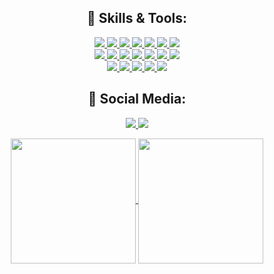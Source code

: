 <div align="center">
</div> 

<h2 align="center"> 🔧 Skills & Tools: </h2>

<p align="center">
  <a href="https://www.oracle.com/java/">
    <img src="https://img.shields.io/badge/java-ED8B00?style=for-the-badge&logo=java&logoColor=white">
  </a>
  <a href="https://www.typescriptlang.org/">
    <img src="https://img.shields.io/badge/typescript-3178C6?&style=for-the-badge&logo=typescript&logoColor=white">
  </a>

  <a href="https://www.javascript.com/">
    <img src="https://img.shields.io/badge/JavaScript-323330?style=for-the-badge&logo=javascript&logoColor=F7DF1E">
  </a>
  <a href="https://www.python.org/">
    <img src="https://img.shields.io/badge/Python-3776AB?style=for-the-badge&logo=python&logoColor=white">
  </a>
  
  <a href="https://kotlinlang.org/">
    <img src="https://img.shields.io/badge/kotlin-B125EA?style=for-the-badge&logo=kotlin&logoColor=white">
  </a>

  <a href="https://html.com/">
    <img src="https://img.shields.io/badge/HTML-E34F26?style=for-the-badge&logo=HTML5&logoColor=white">
  </a>
    <a href="https://developer.mozilla.org/en-US/docs/Web/CSS">
    <img src="https://img.shields.io/badge/CSS3-1572B6?style=for-the-badge&logo=css3&logoColor=white">
  </a>


  <br>
  <a href="https://reactjs.org/">
    <img src="https://img.shields.io/badge/react-61DAFB?&style=for-the-badge&logo=react&logoColor=121212">
  </a>
  <a href="https://reactnative.dev/">
    <img src="https://img.shields.io/badge/React_Native-20232A?style=for-the-badge&logo=react&logoColor=61DAFB">
  </a>
  <a href="https://react-redux.js.org/">
    <img src="https://img.shields.io/badge/Redux-593D88?style=for-the-badge&logo=redux&logoColor=white">
  </a>
  
  <a href="https://nodejs.org/en/">
    <img src="https://img.shields.io/badge/NODE.JS-339933?style=for-the-badge&logo=Node.js&logoColor=white">
  </a>
  
  <a href="https://fastapi.tiangolo.com/">
    <img src="https://img.shields.io/badge/fastapi-009485?style=for-the-badge&logo=fastapi&logoColor=white">
  </a>
  <a href="https://jupyter.org/">
    <img src="https://img.shields.io/badge/jupyter%20notebook-e46e2e?style=for-the-badge&logo=jupyter&logoColor=white">
  </a>

  <a href="https://git-scm.com/">
    <img src="https://img.shields.io/badge/git-F05032?&style=for-the-badge&logo=git&logoColor=white">
  </a>
  <br>

  <a href="https://azure.microsoft.com">
    <img src="https://img.shields.io/badge/azure-104581?style=for-the-badge&logo=azure&logoColor=white">
  </a>
  
  <a href="https://www.terraform.io/">
    <img src="https://img.shields.io/badge/terraform-7B42BC?style=for-the-badge&logo=terraform&logoColor=white">
  </a>

  <a href="https://www.postgresql.org/">
    <img src="https://img.shields.io/badge/PostgreSQL-316192?style=for-the-badge&logo=postgresql&logoColor=white">
  </a>
  
  <a href="https://mariadb.org/">
    <img src="https://img.shields.io/badge/mariadb-424f62?style=for-the-badge&logo=mariadb&logoColor=white">
  </a>
  
  <a href="https://www.docker.com/">
    <img src="https://img.shields.io/badge/docker-1d63ed?style=for-the-badge&logo=docker&logoColor=white">
  </a>

</p>

<h2 align="center"> 🤝 Social Media: </h2>
  <p align="center">

  <a href="https://yaylymov.com/">
    <img src="https://img.shields.io/badge/Website-cfe5ff?style=for-the-badge">
  </a>
    <a href="https://www.linkedin.com/in/yaylymov/">
    <img src="https://img.shields.io/badge/linkedin-0A66C2?&style=for-the-badge&logoColor=white">
  </a>
  </p>
</h2>

<p align="center">
<a href="https://github.com/anuraghazra/github-readme-stats">
  <img height=200 align="center" src="https://github-readme-stats.vercel.app/api?username=yaylymov&theme=transparent&card_width=320" />
</a>
<a href="https://github.com/anuraghazra/convoychat">
  <img height=200 align="center" src="https://github-readme-stats.vercel.app/api/top-langs?username=yaylymov&layout=compact&langs_count=8&card_width=320&theme=transparent" />
</a>
</p>


<!--
**yaylymov/yaylymov** is a ✨ _special_ ✨ repository because its `README.md` (this file) appears on your GitHub profile.

Here are some ideas to get you started:

- 🔭 I’m currently working on ...
- 🌱 I’m currently learning ...
- 👯 I’m looking to collaborate on ...
- 🤔 I’m looking for help with ...
- 💬 Ask me about ...
- 📫 How to reach me: ...
- 😄 Pronouns: ...
- ⚡ Fun fact: ...
-->
